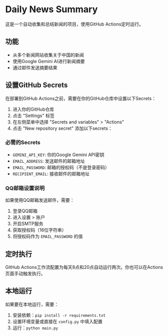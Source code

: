 # Daily News Summary

这是一个自动收集和总结新闻的项目，使用GitHub Actions定时运行。

## 功能

- 从多个新闻网站收集关于中国的新闻
- 使用Google Gemini AI进行新闻摘要
- 通过邮件发送摘要结果

## 设置GitHub Secrets

在部署到GitHub Actions之前，需要在你的GitHub仓库中设置以下Secrets：

1. 进入你的GitHub仓库
2. 点击 "Settings" 标签
3. 在左侧菜单中选择 "Secrets and variables" > "Actions"
4. 点击 "New repository secret" 添加以下secrets：

### 必需的Secrets

- `GEMINI_API_KEY`: 你的Google Gemini API密钥
- `EMAIL_ADDRESS`: 发送邮件的邮箱地址
- `EMAIL_PASSWORD`: 邮箱的授权码（不是登录密码）
- `RECIPIENT_EMAIL`: 接收邮件的邮箱地址

### QQ邮箱设置说明

如果使用QQ邮箱发送邮件，需要：

1. 登录QQ邮箱
2. 进入设置 > 账户
3. 开启SMTP服务
4. 获取授权码（16位字符串）
5. 将授权码作为 `EMAIL_PASSWORD` 的值

## 定时执行

GitHub Actions工作流配置为每天8点和20点自动运行两次。你也可以在Actions页面手动触发执行。

## 本地运行

如果要在本地运行，需要：

1. 安装依赖：`pip install -r requirements.txt`
2. 设置环境变量或直接在 `config.py` 中填入配置
3. 运行：`python main.py`

